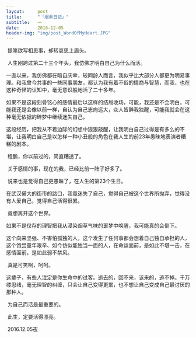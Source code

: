 ```yaml
---
layout:     post
title:      "「烟熏日记」"
subtitle:   一
date:       2016-12-05
header-img: "img/post_WordOfMyHeart.JPG"
---
```


​	提笔欲写相思事，却转哀思上眉头。

​	人生刚跨过第二十三个年头，我仿佛才明白自己为什么而活。

​	一直以来，我仿佛都在暗自庆幸，较同龄人而言，我似乎比大部分人都更为明易事理。和我曾今共事的一些同事朋友，都认为我有着不俗的情商与智慧，而我，也在这种奇怪的认知中，毫无意识般地活了二十多年。

​	如果不是这段刻骨铭心的感情最后以这样的结局收场，可能，我还是不会明白。可能我还是会像以前一样，自认为自己志向远大，众人皆醉我独醒，可能我就会在这种毫无依据的碎梦中继续迷失自己。

​	这段经历，把我从不着边际的幻想中狠狠敲醒，让我明白自己过得是有多么的不堪，让我明白自己是以怎样一种小丑般的角色在我人生的前23年愚昧地表演者糟糕的剧本。

​	程鹏，你以前过的，简直糟透了。

​	关于感情的事，现在的我，已经比前一阵子好多了。

​	说来也是觉得自己更愚昧了，在人生的第23个生日。

​	在武汉偌大的街市的路口，我竟迷失了自己，觉得自己被这个世界所抛弃，觉得没有人爱自己，觉得自己活得很累。

​	竟想离开这个世界。

​	如果不是仅存的理智把我从浸染烟草气味的噩梦中唤醒，我可能真的会倒下。

​	这个向来坚强、不害怕孤独的人，这个发生了任何事都会想着自己独自承担的人，这个饱尝童年艰辛、如今仿似能独当一面的人，在命运面前，是如此不堪一击，在感情面前，是如此弱不禁风。

​	真是可笑啊，呵呵。

​	这辈子，有些人注定是你生命中的过客。逝去的，回不来，该来的，逃不掉。千万缕思绪，毫无理智的纠缠，只会让自己变得更累，也不想让自己变成自己最讨厌的那种人。

​	为自己而活是最重要的。

​	此生，定要活得漂亮。

​	2016.12.05夜
